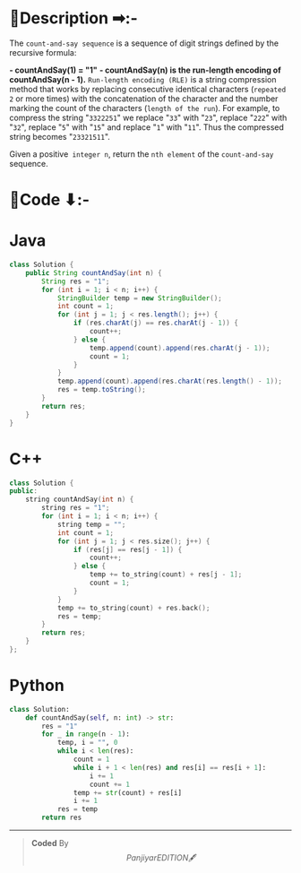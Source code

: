 # 📍Description ➡:-
<!-- Describe your first thoughts on how to solve this problem. -->
The `count-and-say sequence` is a sequence of digit strings defined by the recursive formula:

****- countAndSay(1) = "1"****
**- countAndSay(n) is the run-length encoding of countAndSay(n - 1).**
`Run-length encoding (RLE)` is a string compression method that works by replacing consecutive identical characters (`repeated 2` or more times) with the concatenation of the character and the number marking the count of the characters (`length of the run`). For example, to compress the string "`3322251`" we replace "`33`" with "`23`", replace "`222`" with "`32`", replace "`5`" with "`15`" and replace "`1`" with "`11`". Thus the compressed string becomes "`23321511`".

Given a positive` integer n`, return the `nth element` of the `count-and-say` sequence.


# 📝Code ⬇:-


# Java
```java []
class Solution {
    public String countAndSay(int n) {
        String res = "1";
        for (int i = 1; i < n; i++) {
            StringBuilder temp = new StringBuilder();
            int count = 1;
            for (int j = 1; j < res.length(); j++) {
                if (res.charAt(j) == res.charAt(j - 1)) {
                    count++;
                } else {
                    temp.append(count).append(res.charAt(j - 1));
                    count = 1;
                }
            }
            temp.append(count).append(res.charAt(res.length() - 1));
            res = temp.toString();
        }
        return res;
    }
}

```

# C++
``` cpp []
class Solution {
public:
    string countAndSay(int n) {
        string res = "1";
        for (int i = 1; i < n; i++) {
            string temp = "";
            int count = 1;
            for (int j = 1; j < res.size(); j++) {
                if (res[j] == res[j - 1]) {
                    count++;
                } else {
                    temp += to_string(count) + res[j - 1];
                    count = 1;
                }
            }
            temp += to_string(count) + res.back();
            res = temp;
        }
        return res;
    }
};
```

# Python
``` python []
class Solution:
    def countAndSay(self, n: int) -> str:
        res = "1"
        for _ in range(n - 1):
            temp, i = "", 0
            while i < len(res):
                count = 1
                while i + 1 < len(res) and res[i] == res[i + 1]:
                    i += 1
                    count += 1
                temp += str(count) + res[i]
                i += 1
            res = temp
        return res 
```

---

>    **Coded** By $$Panjiyar EDITION 🖋  $$

               
